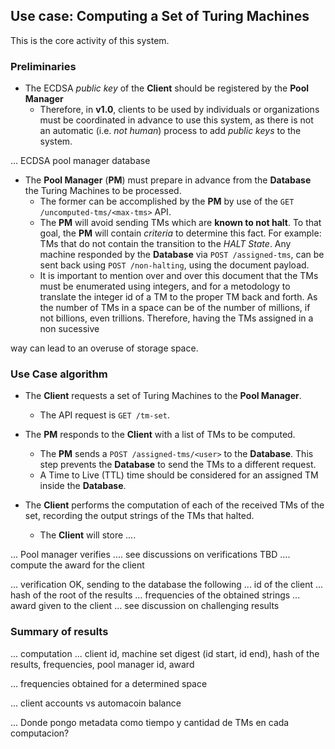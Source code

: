 ## Use case: Computing a Set of Turing Machines

This is the core activity of this system.

### Preliminaries

* The ECDSA _public key_ of the **Client** should be registered by the
  **Pool Manager**
  * Therefore, in **v1.0**, clients to be used by individuals or organizations
    must be coordinated in advance to use this system, as there is not an
    automatic (i.e. _not human_) process to add _public keys_ to the system.

... ECDSA pool manager database

* The **Pool Manager** (**PM**) must prepare in advance from the **Database**
  the Turing Machines to be processed.
  * The former can be accomplished by the **PM** by use of the
    `GET /uncomputed-tms/<max-tms>` API.
  * The **PM** will avoid sending TMs which are **known to not halt**.
    To that goal, the **PM** will contain _criteria_ to determine this fact.
    For example: TMs that do not contain the transition to the _HALT State_.
    Any machine responded by the **Database** via `POST /assigned-tms`, can
    be sent back using `POST /non-halting`, using the document payload.
  * It is important to mention over and over this document that the TMs must
    be enumerated using integers, and for a metodology to translate the
    integer id of a TM to the proper TM back and forth. As the number of TMs
    in a space can be of the number of millions, if not billions, even
    trillions. Therefore, having the TMs assigned in a non sucessive

 way can
    lead to an overuse of storage space.

### Use Case algorithm

* The **Client** requests a set of Turing Machines to the **Pool Manager**.
  * The API request is `GET /tm-set`.

* The **PM** responds to the **Client** with a list of TMs to be computed.
  * The **PM** sends a `POST /assigned-tms/<user>` to the **Database**. This
    step prevents the **Database** to send the TMs to a different request.
  * A Time to Live (TTL) time should be considered for an assigned TM inside
    the **Database**.

* The **Client** performs the computation of each of the received TMs of
  the set, recording the output strings of the TMs that halted.
  * The **Client** will store ....


... Pool manager verifies
   .... see discussions on verifications TBD
   .... compute the award for the client

... verification OK, sending to the database the following
  ... id of the client
  ... hash of the root of the results
  ... frequencies of the obtained strings
  ... award given to the client
  ... see discussion on challenging results

### Summary of results

... computation
  ... client id, machine set digest (id start, id end), hash of the results, frequencies, pool manager id, award

... frequencies obtained for a determined space

... client accounts vs automacoin balance

... Donde pongo metadata como tiempo y cantidad de TMs en cada computacion?
